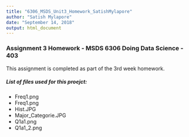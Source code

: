 ```yaml
---
title: "6306_MSDS_Unit3_Homework_SatishMylapore"
author: "Satish Mylapore"
date: "September 14, 2018"
output: html_document
---
```


### Assignment 3 Homework - MSDS 6306 Doing Data Science - 403

This assignment is completed as part of the 3rd week homework.

##### List of files used for this proejct:
* Freq1.png
* Freq1.png
* Hist.JPG
* Major_Categorie.JPG
* Q1a1.png
* Q1a1_2.png

